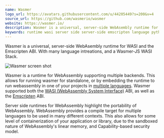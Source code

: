 ```yaml
---
name: Wasmer
logo_url: https://avatars.githubusercontent.com/u/44205449?s=200&v=4
source_url: https://github.com/wasmerio/wasmer
website: https://wasmer.io/
description: Wasmer is a universal, server-side WebAsembly runtime for WASI and the Emscripten ABI. With many language intreations, and a Wasmer-JS WASI Stack.
keywords: runtime wasi server side server-side emscripten language python c# rust c c++ go golang ruby php postgres javascript js .net r swift containers docker container containerization
---
```


Wasmer is a universal, server-side WebAsembly runtime for WASI and the Emscripten ABI. With many language intreations, and a Wasmer-JS WASI Stack.

![Wasmer screen shot](https://miro.medium.com/max/1040/1*c58ywE9rgt6SbuMnwS6EwQ.gif)

Wasmer is a runtime for WebAssembly supporting multiple backends. This allows for running wasmer for standalone, or by embedding the runtime to run webassembly in one of your projects in [multiple languages](https://github.com/wasmerio/wasmer#languages). Wasmer supported both the [WASI (WebAssembly System Interface)](https://hacks.mozilla.org/2019/03/standardizing-wasi-a-webassembly-system-interface/) ABI, as well as the [Emscripten](https://medium.com/@syrusakbary/running-nginx-with-webassembly-6353c02c08ac) ABI.

Server side runtimes for WebAssembly highlight the portability of WebAssembly. WebAssembly provides a compile target for multiple languages to be used in many different contexts. This also allows for some level of containerization of your application or library, due to the sandboxed nature of WebAssembly's linear memory, and Capability-based security model.
